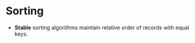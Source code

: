 Sorting
=======

* **Stable** sorting algorithms maintain relative order of records with equal keys.

